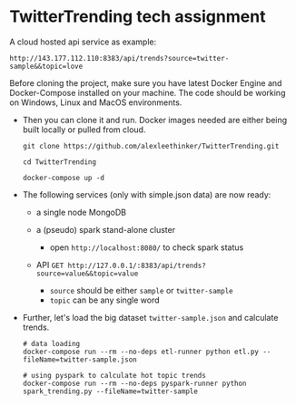 # TwitterTrending tech assignment

A cloud hosted api service as example: 

`http://143.177.112.110:8383/api/trends?source=twitter-sample&&topic=love`


Before cloning the project, make sure you have latest Docker Engine and Docker-Compose installed on your machine. The code should be working on Windows, Linux and MacOS environments.

- Then you can clone it and run. Docker images needed are either being built locally or pulled from cloud.
    ```
    git clone https://github.com/alexleethinker/TwitterTrending.git

    cd TwitterTrending

    docker-compose up -d
    ```



- The following services (only with simple.json data) are now ready:
    - a single node MongoDB

    - a (pseudo) spark stand-alone cluster
        - open `http://localhost:8080/` to check spark status

    - API `GET http://127.0.0.1/:8383/api/trends?source=value&&topic=value`
        - ```source``` should be either ```sample``` or ```twitter-sample```
        - ```topic``` can be any single word
   



- Further, let's load the big dataset ```twitter-sample.json``` and calculate trends.
    ```
    # data loading 
    docker-compose run --rm --no-deps etl-runner python etl.py --fileName=twitter-sample.json

    # using pyspark to calculate hot topic trends
    docker-compose run --rm --no-deps pyspark-runner python spark_trending.py --fileName=twitter-sample
    ```


